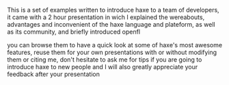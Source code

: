 This is a set of examples written to introduce haxe to a team of developers,
it came with a 2 hour presentation in wich I explained the wereabouts, advantages and inconvenient
of the haxe language and plateform, as well as its community, and briefly introduced openfl

you can browse them to have a quick look at some of haxe's most awesome features, reuse them for your own
presentations with or without modifying them or citing me, don't hesitate to ask me for tips if you are going 
to introduce haxe to new people and I will also greatly appreciate your feedback after your presentation